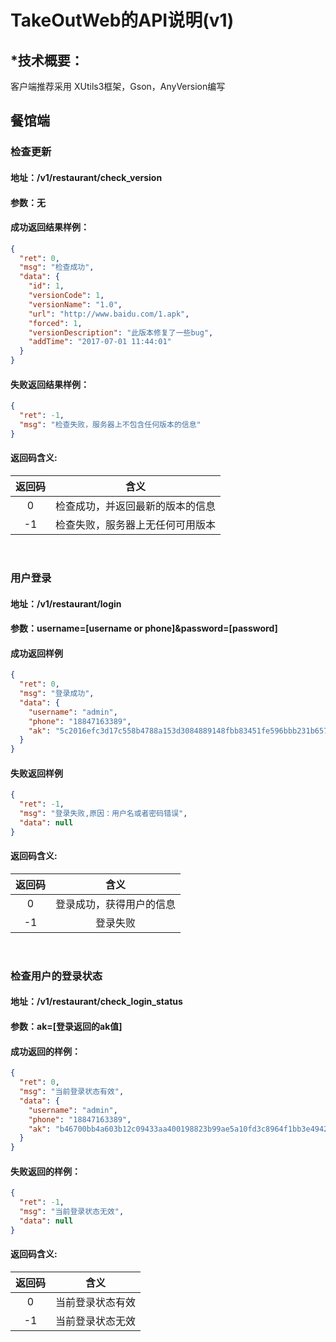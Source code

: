 # TakeOutWeb的API说明(v1)
## *技术概要：
客户端推荐采用
XUtils3框架，Gson，AnyVersion编写

## 餐馆端
### 检查更新
#### 地址：/v1/restaurant/check_version
#### 参数：无
#### 成功返回结果样例：
```json
{
  "ret": 0,
  "msg": "检查成功",
  "data": {
    "id": 1,
    "versionCode": 1,
    "versionName": "1.0",
    "url": "http://www.baidu.com/1.apk",
    "forced": 1,
    "versionDescription": "此版本修复了一些bug",
    "addTime": "2017-07-01 11:44:01"
  }
}
```
#### 失败返回结果样例：
```json
{
  "ret": -1,
  "msg": "检查失败，服务器上不包含任何版本的信息"
}
```
#### 返回码含义:
| 返回码        | 含义   |
| :----: | :----:  |
|  0     | 检查成功，并返回最新的版本的信息   |
| -1     | 检查失败，服务器上无任何可用版本   |

<br>

### 用户登录
#### 地址：/v1/restaurant/login
#### 参数：username=[username or phone]&password=[password]
#### 成功返回样例
```json
{
  "ret": 0,
  "msg": "登录成功",
  "data": {
    "username": "admin",
    "phone": "18847163389",
    "ak": "5c2016efc3d17c558b4788a153d3084889148fbb83451fe596bbb231b65780c275bbaafe8f7964257caf0726f2047a49"
  }
}
```
#### 失败返回样例
```json
{
  "ret": -1,
  "msg": "登录失败,原因：用户名或者密码错误",
  "data": null
}
```
#### 返回码含义:
| 返回码        | 含义   |
| :----: | :----:  |
|  0     | 登录成功，获得用户的信息   |
| -1     | 登录失败   |

<br>

### 检查用户的登录状态
#### 地址：/v1/restaurant/check_login_status
#### 参数：ak=[登录返回的ak值]
#### 成功返回的样例：
```json
{
  "ret": 0,
  "msg": "当前登录状态有效",
  "data": {
    "username": "admin",
    "phone": "18847163389",
    "ak": "b46700bb4a603b12c09433aa400198823b99ae5a10fd3c8964f1bb3e4942d7fbefb8abad454bfb45dabe75def4a10d80"
  }
}
```
#### 失败返回的样例：
```json
{
  "ret": -1,
  "msg": "当前登录状态无效",
  "data": null
}
```
#### 返回码含义:
| 返回码        | 含义   |
| :----: | :----:  |
|  0     | 当前登录状态有效   |
| -1     | 当前登录状态无效   |

<br>